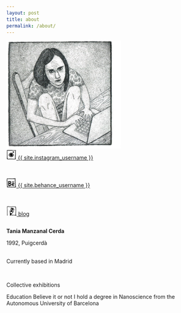 ```yaml
---
layout: post
title: about
permalink: /about/
---
```

<div class="row">

<div class="column">
<img src="/images/selfportrait.jpg" alt="drawing" width="300"><br>


<a target="_blank" rel="noopener noreferrer"  href="https://instagram.com/{{ site.instagram_username }}" >
    <span class="icon  icon--instagram">
        <img src='/images/iconainstagram.png' width="26"> </span>
      <span class="username">{{ site.instagram_username }}</span>

  </a><br>

  <a target="_blank" rel="noopener noreferrer"  href="https://behance.net/{{ site.behance_username }}" >
    <span class="icon  icon--behance">
        <img src='/images/iconabehance.png' width="26">
    </span>
      <span class="username">{{ site.behance_username }}</span>

  </a><br>

  <a href="{{ site.baseurl }}/blog/"><img src='/images/iconablog.png' width="27"> blog</a><br>




</div>
 <div class="column">


 <b>Tania Manzanal Cerda</b> <br>

 1992, Puigcerdà <br><br>

 Currently based in Madrid <br>
 </div>
  </div><br>

Collective exhibitions

Education
Believe it or not I hold a degree in Nanoscience from the Autonomous University of Barcelona
